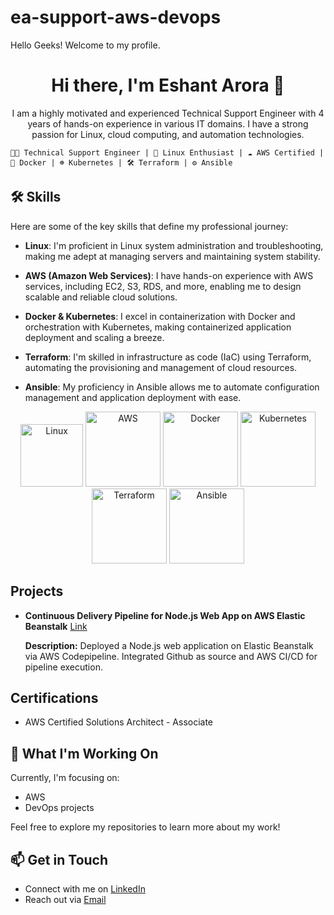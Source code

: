 # ea-support-aws-devops
Hello Geeks! Welcome to my profile. 

<!-- Add a stylish header -->
<h1 align="center">
  Hi there, I'm Eshant Arora 👋
</h1>

<!-- Add a brief introduction -->
<p align="center">
  I am a highly motivated and experienced Technical Support Engineer with 4 years of hands-on experience in various IT domains. I have a strong passion for Linux, cloud computing, and automation technologies.
</p>

    👨‍💻 Technical Support Engineer | 🐧 Linux Enthusiast | ☁️ AWS Certified | 🐳 Docker | ☸️ Kubernetes | 🛠️ Terraform | ⚙️ Ansible
    
## 🛠️ Skills

Here are some of the key skills that define my professional journey:

- **Linux**: I'm proficient in Linux system administration and troubleshooting, making me adept at managing servers and maintaining system stability.

- **AWS (Amazon Web Services)**: I have hands-on experience with AWS services, including EC2, S3, RDS, and more, enabling me to design scalable and reliable cloud solutions.

- **Docker & Kubernetes**: I excel in containerization with Docker and orchestration with Kubernetes, making containerized application deployment and scaling a breeze.

- **Terraform**: I'm skilled in infrastructure as code (IaC) using Terraform, automating the provisioning and management of cloud resources.

- **Ansible**: My proficiency in Ansible allows me to automate configuration management and application deployment with ease.

<!-- Add images or icons to represent your skills, if desired -->
<p align="center">
  <img src="https://media4.giphy.com/media/KcPdFfmoj9Yi2X1ZrD/giphy.gif" alt="Linux" width="100">
  <img src="https://www.dreamsplus.in/wp-content/uploads/2020/05/AWS-Cloud-logo-png-600x450.jpg" alt="AWS" width="120">
  <img src="https://media.tenor.com/z3Vqx6hmE5QAAAAC/whale-docker.gif" alt="Docker" width="120">
  <img src="https://upload.wikimedia.org/wikipedia/commons/thumb/3/39/Kubernetes_logo_without_workmark.svg/2109px-Kubernetes_logo_without_workmark.svg.png" alt="Kubernetes" width="120">
  <img src="https://www.svgrepo.com/show/376353/terraform.svg" alt="Terraform" width="120">
  <img src="https://logos-download.com/wp-content/uploads/2016/10/Ansible_logo.png" alt="Ansible" width="120">
</p>

## Projects
- **Continuous Delivery Pipeline for Node.js Web App on AWS Elastic Beanstalk**
  [Link](https://github.com/arorae1/aws-elastic-beanstalk-express-js-sample)

  **Description:** Deployed a Node.js web application on Elastic Beanstalk via AWS Codepipeline. Integrated Github as source and AWS CI/CD for pipeline execution.
 
## Certifications
- AWS Certified Solutions Architect - Associate

## 🌱 What I'm Working On

Currently, I'm focusing on:

- AWS    
- DevOps projects

Feel free to explore my repositories to learn more about my work!

<!-- Add a call-to-action or contact information -->
## 📫 Get in Touch

- Connect with me on [LinkedIn](www.linkedin.com/in/eshant-arora-911a831a5)
- Reach out via [Email](mailto:youremail@example.com)

<!-- Add a footer with relevant information -->


<!-- Feel free to customize the style and content to your liking! -->

